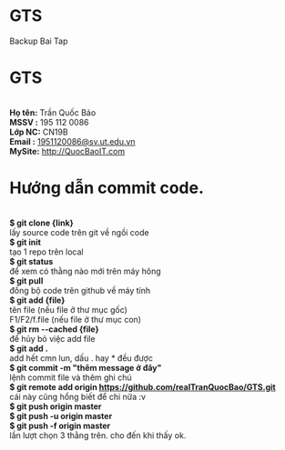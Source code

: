 # GTS
Backup Bai Tap
# GTS
</br> **Họ tên:** Trần Quốc Bảo
</br> **MSSV  :** 195 112 0086
</br> **Lớp NC:** CN19B
</br> **Email :** 1951120086@sv.ut.edu.vn
</br> **MySite:** http://QuocBaoIT.com
# Hướng dẫn commit code.
</br> **$ git clone {link}**
</br> lấy source code trên git về ngồi code
</br> **$ git init**
</br> tạo 1 repo trên local
</br> **$ git status**
</br> để xem có thằng nào mới trên máy hông
</br> **$ git pull**
</br> đồng bộ code trên github về máy tính
</br> **$ git add {file}**
</br> tên file (nếu file ở thư mục gốc)
</br> F1/F2/f.file (nếu file ở thư mục con)
</br> **$ git rm --cached {file}**
</br> để hủy bỏ việc add file
</br> **$ git add .**
</br> add hết cmn lun, dấu . hay * đều được
</br> **$ git commit -m "thêm message ở đây"**
</br> lệnh commit file và thêm ghi chú
</br> **$ git remote add origin https://github.com/realTranQuocBao/GTS.git**
</br> cái này cũng hổng biết để chi nữa :v
</br> **$ git push origin master**
</br> **$ git push -u origin master**
</br> **$ git push -f origin master**
</br> lần lượt chọn 3 thằng trên. cho đến khi thấy ok.